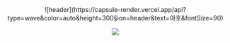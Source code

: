 <div align="center">
![header](https://capsule-render.vercel.app/api?type=wave&color=auto&height=300&section=header&text=야호&fontSize=90)

<p  align="center">
    <a href="https://skillicons.dev">
    <img src="https://skillicons.dev/icons?i=js,java,html,css,react,mysql,eclipse&perline=3" />
  </a>
</p>
</div>
